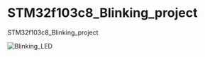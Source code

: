 # STM32f103c8_Blinking_project
STM32f103c8_Blinking_project

![Blinking_LED](https://user-images.githubusercontent.com/93321915/161099139-75f121cd-c571-42a8-8381-e237e099a3de.JPG)
